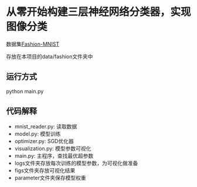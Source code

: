 # 从零开始构建三层神经网络分类器，实现图像分类
数据集[Fashion-MNIST](https://github.com/zalandoresearch/fashion-mnist)

存放在本项目的data/fashion文件夹中
## 运行方式
python main.py
## 代码解释
* mnist_reader.py: 读取数据
* model.py: 模型训练
* optimizer.py: SGD优化器
* visualization.py: 模型参数可视化
* main.py: 主程序，查找最优超参数
* logs文件夹存放每次训练的模型参数，为可视化做准备
* figs文件夹存放可视化结果
* parameter文件夹保存模型权重

